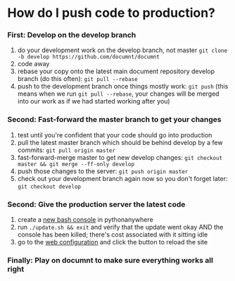 # How do I push code to production?

### First: Develop on the develop branch

  1. do your development work on the develop branch, not master `git clone -b develop https://github.com/documnt/documnt`
  2. code away
  3. rebase your copy onto the latest main document repository develop branch (do this often): `git pull --rebase`
  4. push to the development branch once things mostly work: `git push` (this means when we run `git pull --rebase`, your changes will be merged into our work as if we had started working after you)

### Second: Fast-forward the master branch to get your changes

  1. test until you're confident that your code should go into production
  2. pull the latest master branch which should be behind develop by a few commits: `git pull origin master`
  3. fast-forward-merge master to get new develop changes: `git checkout master && git merge --ff-only develop`
  4. push those changes to the server: `git push origin master`
  5. check out your development branch again now so you don't forget later: `git checkout develop`

### Second: Give the production server the latest code

  1. create a [new bash console](https://www.pythonanywhere.com/user/documnt/consoles/bash/new) in pythonanywhere
  2. run `./update.sh && exit` and verify that the update went okay AND the console has been killed; there's cost associated with it sitting idle
  3. go to the [web configuration](https://www.pythonanywhere.com/user/documnt/webapps/#tab_id_documnt_pythonanywhere_com) and click the button to reload the site

### Finally: Play on documnt to make sure everything works all right
